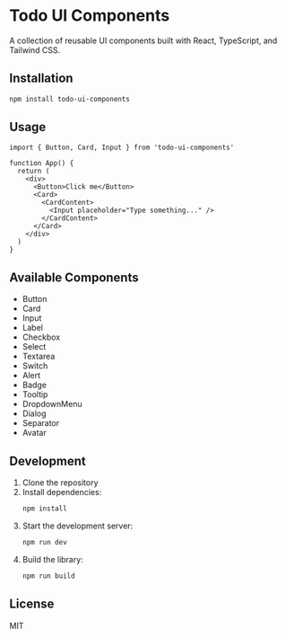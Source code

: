 # Todo UI Components

A collection of reusable UI components built with React, TypeScript, and Tailwind CSS.

## Installation

```bash
npm install todo-ui-components
```

## Usage

```tsx
import { Button, Card, Input } from 'todo-ui-components'

function App() {
  return (
    <div>
      <Button>Click me</Button>
      <Card>
        <CardContent>
          <Input placeholder="Type something..." />
        </CardContent>
      </Card>
    </div>
  )
}
```

## Available Components

- Button
- Card
- Input
- Label
- Checkbox
- Select
- Textarea
- Switch
- Alert
- Badge
- Tooltip
- DropdownMenu
- Dialog
- Separator
- Avatar

## Development

1. Clone the repository
2. Install dependencies:
   ```bash
   npm install
   ```
3. Start the development server:
   ```bash
   npm run dev
   ```
4. Build the library:
   ```bash
   npm run build
   ```

## License

MIT 